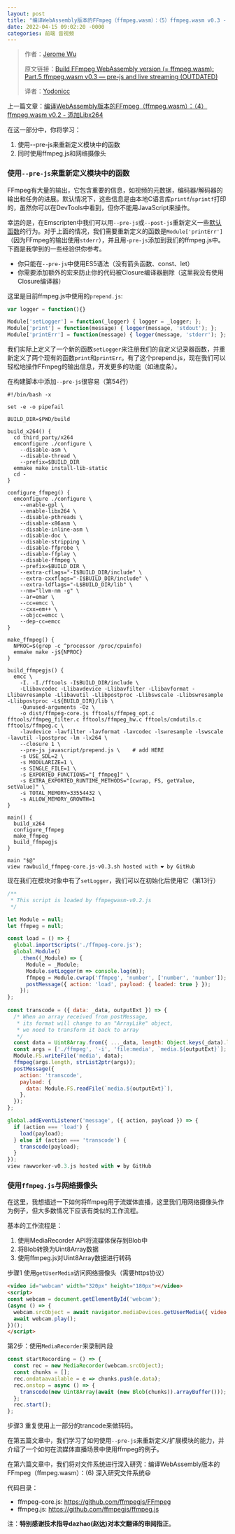 ```yaml
---
layout: post
title: "编译WebAssembly版本的FFmpeg（ffmpeg.wasm）：（5）ffmpeg.wasm v0.3 - pre.js与实时音视频流"
date: 2022-04-15 09:02:20 -0000
categories: 前端 音视频
---
```


> 作者：[Jerome Wu](https://jeromewus.medium.com/?source=post_page-----ed12bf4c8fac-----------------------------------)
>
> 原文链接：[Build FFmpeg WebAssembly version (= ffmpeg.wasm): Part.5 ffmpeg.wasm v0.3 — pre-js and live streaming (OUTDATED)](https://itnext.io/build-ffmpeg-webassembly-version-ffmpeg-js-part-5-ffmpeg-js-v0-3-pre-js-and-live-streaming-c1498939a74c)
>
> 译者：[Yodonicc](https://yodonicc.github.io/)

上一篇文章：[编译WebAssembly版本的FFmpeg（ffmpeg.wasm）：（4）ffmpeg.wasm v0.2 - 添加Libx264](https://yodonicc.github.io/%E5%89%8D%E7%AB%AF/%E9%9F%B3%E8%A7%86%E9%A2%91/2022/04/14/post4.html)

在这一部分中，你将学习：

1. 使用--pre-js来重新定义模块中的函数
2. 同时使用ffmpeg.js和网络摄像头

### 使用`--pre-js`来重新定义模块中的函数

FFmpeg有大量的输出，它包含重要的信息，如视频的元数据，编码器/解码器的输出和任务的进展。默认情况下，这些信息是由本地C语言库`printf`/`sprintf`打印的，虽然你可以在DevTools中看到，但你不能用JavaScript来操作。

幸运的是，在Emscripten中我们可以用`--pre-js`或`--post-js`重新定义一些[默认函数](https://emscripten.org/docs/api_reference/module.html)的行为。对于上面的情况，我们需要重新定义的函数是`Module['printErr']`（因为FFmpeg的输出使用`stderr`），并且用`-pre-js`添加到我们的ffmpeg.js中。
下面是我学到的一些经验供你参考。

+ 你只能在`--pre-js`中使用ES5语法（没有箭头函数、const、let）
+ 你需要添加额外的宏来防止你的代码被Closure编译器删除（这里我没有使用Closure编译器）

这里是目前ffmpeg.js中使用的`prepend.js`:

``````javascript
var logger = function(){}

Module['setLogger'] = function(_logger) { logger = _logger; };
Module['print'] = function(message) { logger(message, 'stdout'); };
Module['printErr'] = function(message) { logger(message, 'stderr'); };

``````

我们实际上定义了一个新的函数`setLogger`来注册我们的自定义记录器函数，并重新定义了两个现有的函数`print`和`printErr`。有了这个prepend.js，现在我们可以轻松地操作FFmpeg的输出信息，开发更多的功能（如进度条）。

在构建脚本中添加`--pre-js`很容易（第54行）

``````shell
#!/bin/bash -x

set -e -o pipefail

BUILD_DIR=$PWD/build

build_x264() {
  cd third_party/x264
  emconfigure ./configure \
    --disable-asm \
    --disable-thread \
    --prefix=$BUILD_DIR
  emmake make install-lib-static
  cd -
}

configure_ffmpeg() {
  emconfigure ./configure \
    --enable-gpl \
    --enable-libx264 \
    --disable-pthreads \
    --disable-x86asm \
    --disable-inline-asm \
    --disable-doc \
    --disable-stripping \
    --disable-ffprobe \
    --disable-ffplay \
    --disable-ffmpeg \
    --prefix=$BUILD_DIR \
    --extra-cflags="-I$BUILD_DIR/include" \
    --extra-cxxflags="-I$BUILD_DIR/include" \
    --extra-ldflags="-L$BUILD_DIR/lib" \
    --nm="llvm-nm -g" \
    --ar=emar \
    --cc=emcc \
    --cxx=em++ \
    --objcc=emcc \
    --dep-cc=emcc
}

make_ffmpeg() {
  NPROC=$(grep -c ^processor /proc/cpuinfo)
  emmake make -j${NPROC}
}

build_ffmpegjs() {
  emcc \
    -I. -I./fftools -I$BUILD_DIR/include \
    -Llibavcodec -Llibavdevice -Llibavfilter -Llibavformat -Llibavresample -Llibavutil -Llibpostproc -Llibswscale -Llibswresample -Llibpostproc -L${BUILD_DIR}/lib \
    -Qunused-arguments -Oz \
    -o dist/ffmpeg-core.js fftools/ffmpeg_opt.c fftools/ffmpeg_filter.c fftools/ffmpeg_hw.c fftools/cmdutils.c fftools/ffmpeg.c \
    -lavdevice -lavfilter -lavformat -lavcodec -lswresample -lswscale -lavutil -lpostproc -lm -lx264 \
    --closure 1 \
    --pre-js javascript/prepend.js \    # add HERE
    -s USE_SDL=2 \
    -s MODULARIZE=1 \
    -s SINGLE_FILE=1 \
    -s EXPORTED_FUNCTIONS="[_ffmpeg]" \
    -s EXTRA_EXPORTED_RUNTIME_METHODS="[cwrap, FS, getValue, setValue]" \
    -s TOTAL_MEMORY=33554432 \
    -s ALLOW_MEMORY_GROWTH=1
}

main() {
  build_x264
  configure_ffmpeg
  make_ffmpeg
  build_ffmpegjs
}

main "$@"
view rawbuild_ffmpeg-core.js-v0.3.sh hosted with ❤ by GitHub
``````

现在我们在模块对象中有了`setLogger`，我们可以在初始化后使用它（第13行）

``````javascript
/**
 * This script is loaded by ffmpegwasm-v0.2.js
 */

let Module = null;
let ffmpeg = null;

const load = () => {
  global.importScripts('./ffmpeg-core.js');
  global.Module()
    .then((_Module) => {
      Module = _Module;
      Module.setLogger(m => console.log(m));
      ffmpeg = Module.cwrap('ffmpeg', 'number', ['number', 'number']);
      postMessage({ action: 'load', payload: { loaded: true } });
    });
};
 
const transcode = ({ data: _data, outputExt }) => {
  /* When an array received from postMessage,
   * its format will change to an "ArrayLike" object,
   * we need to transform it back to array
   */
  const data = Uint8Array.from({ ..._data, length: Object.keys(_data).length });
  const args = ['./ffmpeg', '-i', 'file:media', `media.${outputExt}`];
  Module.FS.writeFile('media', data);
  ffmpeg(args.length, strList2ptr(args));
  postMessage({
    action: 'transcode',
    payload: {
      data: Module.FS.readFile(`media.${outputExt}`),
    },
  });
};

global.addEventListener('message', ({ action, payload }) => {
  if (action === 'load') {
    load(payload);
  } else if (action === 'transcode') {
    transcode(payload);
  }
});
view rawworker-v0.3.js hosted with ❤ by GitHub
``````

### 使用`ffmpeg.js`与网络摄像头

在这里，我想描述一下如何将ffmpeg用于流媒体直播，这里我们用网络摄像头作为例子，但大多数情况下应该有类似的工作流程。

基本的工作流程是：

1. 使用MediaRecorder API将流媒体保存到Blob中
2. 将Blob转换为Uint8Array数据
3. 使用ffmpeg.js对Uint8Array数据进行转码

步骤1 使用`getUserMedia`访问网络摄像头（需要https协议）

``````html
<video id="webcam" width="320px" height="180px"></video>
<script>
const webcam = document.getElementById('webcam');
(async () => {
  webcam.srcObject = await navigator.mediaDevices.getUserMedia({ video: true, audio: true });
  await webcam.play();
})();
</script>
``````

第2步：使用`MediaRecorder`来录制片段

``````javascript
const startRecording = () => {
  const rec = new MediaRecorder(webcam.srcObject);
  const chunks = [];
  rec.ondataavailable = e => chunks.push(e.data);
  rec.onstop = async () => {
    transcode(new Uint8Array(await (new Blob(chunks)).arrayBuffer()));
  };
  rec.start();
};

``````

步骤3 重复使用上一部分的trancode来做转码。

在第五篇文章中，我们学习了如何使用`--pre-js`来重新定义/扩展模块的能力，并介绍了一个如何在流媒体直播场景中使用ffmpeg的例子。

在第六篇文章中，我们将对文件系统进行深入研究：编译WebAssembly版本的FFmpeg（ffmpeg.wasm）：(6) 深入研究文件系统😃

代码目录：

+ ffmpeg-core.js: https://github.com/ffmpegjs/FFmpeg
+ ffmpeg.js: https://github.com/ffmpegjs/ffmpeg.js

注：**特别感谢技术指导dazhao(赵达)对本文翻译的审阅指正**。